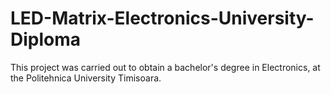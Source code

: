 # LED-Matrix-Electronics-University-Diploma


This project was carried out to obtain a bachelor's degree in Electronics, at the Politehnica University Timisoara.  
